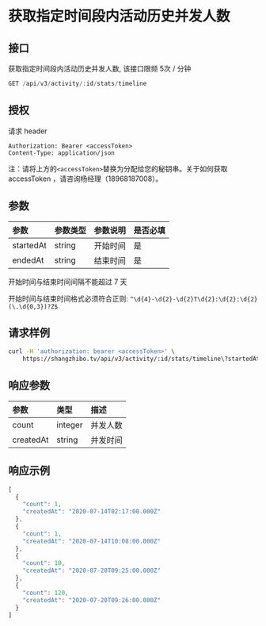 # 获取指定时间段内活动历史并发人数

## 接口

获取指定时间段内活动历史并发人数, 该接口限频 5次 / 分钟

```javascript
GET /api/v3/activity/:id/stats/timeline
```

## 授权

请求 header

```http
Authorization: Bearer <accessToken>
Content-Type: application/json
```

注：请将上方的`<accessToken>`替换为分配给您的秘钥串。关于如何获取 accessToken ，请咨询杨经理（18968187008）。

## 参数

| 参数 | 参数类型 | 参数说明 | 是否必填 |
| :--- | :--- | :--- | :--- |
| startedAt | string | 开始时间 | 是 |
| endedAt | string | 结束时间 | 是 |


开始时间与结束时间间隔不能超过 7 天

开始时间与结束时间格式必须符合正则: `^\d{4}-\d{2}-\d{2}T\d{2}:\d{2}:\d{2}(\.\d{0,3})?Z$`

## 请求样例

```bash
curl -H 'authorization: bearer <accessToken>' \
	https://shangzhibo.tv/api/v3/activity/:id/stats/timeline\?startedAt=2020-07-13T10:27:00Z\&endedAt=2020-07-20T10:27:00Z
```

## 响应参数

| 参数 | 类型 | 描述 |
| :--- | :--- | :--- |
| count | integer | 并发人数 |
| createdAt | string | 并发时间 |

## 响应示例

```javascript
[
  {
    "count": 1,
    "createdAt": "2020-07-14T02:17:00.000Z"
  },
  {
    "count": 1,
    "createdAt": "2020-07-14T10:08:00.000Z"
  },
  {
    "count": 10,
    "createdAt": "2020-07-20T09:25:00.000Z"
  },
  {
    "count": 120,
    "createdAt": "2020-07-20T09:26:00.000Z"
  }
]
```

